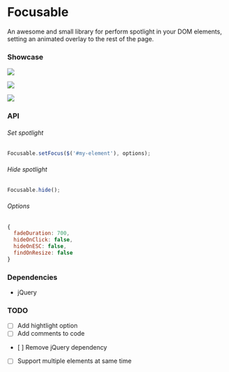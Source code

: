 Focusable
=============
An awesome and small library for perform spotlight in your DOM elements, setting an animated overlay to the rest of the page.

### Showcase

![](https://raw.github.com/zzarcon/focus-element-overlay/master/showcase/list.gif)

![](https://raw.github.com/zzarcon/focus-element-overlay/master/showcase/header.gif)

![](https://raw.github.com/zzarcon/focus-element-overlay/master/showcase/elements.gif)

### API
###### Set spotlight
```javascript
Focusable.setFocus($('#my-element'), options);
```
###### Hide spotlight
```javascript
Focusable.hide();
```
###### Options
```javascript
{
  fadeDuration: 700,
  hideOnClick: false,
  hideOnESC: false,
  findOnResize: false
}
```
### Dependencies
- jQuery
### TODO

- [ ] Add hightlight option
- [ ] Add comments to code
- [ ] Remove jQuery dependency
- [ ] Support multiple elements at same time